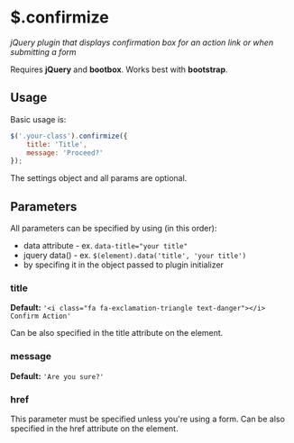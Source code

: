 $.confirmize
============

*jQuery plugin that displays confirmation box for an action link or when 
submitting a form*

Requires __jQuery__ and __bootbox__. Works best with __bootstrap__.


Usage
-----

Basic usage is:

```javascript
$('.your-class').confirmize({
    title: 'Title',
    message: 'Proceed?'
});
```

The settings object and all params are optional.


Parameters
----------

All parameters can be specified by using (in this order):

* data attribute - ex. `data-title="your title"`
* jquery data() - ex. `$(element).data('title', 'your title')`
* by specifing it in the object passed to plugin initializer


### title

__Default:__ `'<i class="fa fa-exclamation-triangle text-danger"></i> Confirm Action'`

Can be also specified in the title attribute on the element.


### message

__Default:__ `'Are you sure?'`


### href

This parameter must be specified unless you're using a form.
Can be also specified in the href attribute on the element.                